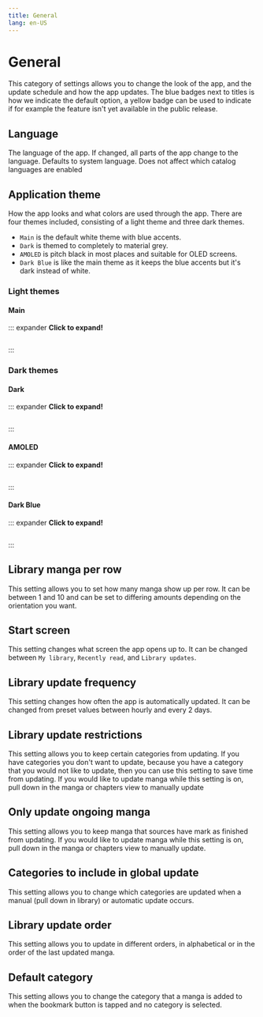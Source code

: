 ```yaml
---
title: General
lang: en-US
---
```


# General
This category of settings allows you to change the look of the app, and the update schedule and how the app updates.
The blue badges next to titles is how we indicate the default option, a yellow badge can be used to indicate if for example the feature isn't yet available in the public release.


## Language <Badge text="System default" type="default-indicator" vertical="middle"/>
The language of the app. If changed, all parts of the app change to the language. Defaults to system language. Does not affect which catalog languages are enabled

## Application theme <Badge text="Main theme" type="default-indicator" vertical="middle"/>
How the app looks and what colors are used through the app. There are four themes included, consisting of a light theme and three dark themes.
- `Main` is the default white theme with blue accents.
- `Dark` is themed to completely to material grey.
- `AMOLED` is pitch black in most places and suitable for OLED screens.
- `Dark Blue` is like the main theme as it keeps the blue accents but it's dark instead of white.

### Light themes

#### Main
::: expander <strong>Click to expand!</strong>
<figure class="centered">
	<img width="100%"
	  :src="$withBase('/assets/media/main-theme.png')">
</figure>
:::

### Dark themes

#### Dark
::: expander <strong>Click to expand!</strong>
<figure class="centered">
	<img width="100%"
	  :src="$withBase('/assets/media/dark-theme.png')">
</figure>
:::

#### AMOLED
::: expander <strong>Click to expand!</strong>
<figure class="centered">
	<img width="100%"
	  :src="$withBase('/assets/media/amoled-theme.png')">
</figure>
:::

#### Dark Blue
::: expander <strong>Click to expand!</strong>
<figure class="centered">
	<img width="100%"
	  :src="$withBase('/assets/media/dark-blue.png')">
</figure>
:::

## Library manga per row <Badge text="Portrait: 3" type="default-indicator" vertical="middle"/> <Badge text="Landscape: 4" type="default-indicator" vertical="middle"/>
This setting allows you to set how many manga show up per row. It can be between 1 and 10 and can be set to differing amounts depending on the orientation you want.

## Start screen <Badge text="My library" type="default-indicator" vertical="middle"/>
This setting changes what screen the app opens up to. It can be changed between `My library`, `Recently read`, and `Library updates`.

## Library update frequency <Badge text="Manual" type="default-indicator" vertical="middle"/>
This setting changes how often the app is automatically updated. It can be changed from preset values between hourly and every 2 days.

## Library update restrictions <Badge text="False" type="default-indicator" vertical="middle"/>
This setting allows you to keep certain categories from updating. If you have categories you don't want to update, because you have a category that you would not like to update, then you can use this setting to save time from updating. If you would like to update manga while this setting is on, pull down in the manga or chapters view to manually update

## Only update ongoing manga <Badge text="False" type="default-indicator" vertical="middle"/>
This setting allows you to keep manga that sources have mark as finished from updating. If you would like to update manga while this setting is on, pull down in the manga or chapters view to manually update.

## Categories to include in global update <Badge text="All" type="default-indicator" vertical="middle"/>
This setting allows you to change which categories are updated when a manual (pull down in library) or automatic update occurs.

## Library update order <Badge text="Alphabetically" type="default-indicator" vertical="middle"/> <Badge text="Dev" type="version-indicator" vertical="middle"/>
This setting allows you to update in different orders, in alphabetical or in the order of the last updated manga.

## Default category <Badge text="Always ask" type="default-indicator" vertical="middle"/>
This setting allows you to change the category that a manga is added to when the bookmark button is tapped and no category is selected.
